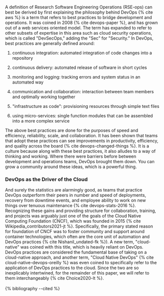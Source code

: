 A definition of Research Software Engineering Operations (RSE-ops) can
best be derived by first explaining the philosophy behind DevOps {% cite aws %}
is a term that refers to best practices to bridge development and
operations. It was coined in 2008 {% cite devops-paper %}, and has grown out of
a web services oriented model. The term has expanded to refer to other
subsets of expertise in this area such as cloud security operations,
which is called "DevSecOps," adding the "Sec" for "Security." In
DevOps, best practices are generally defined around:

1.  continuous integration: automated integration of code changes into a
    repository

2.  continuous delivery: automated release of software in short cycles

3.  monitoring and logging: tracking errors and system status in an
    automated way

4.  communication and collaboration: interaction between team members
    and optimally working together

5.  "infrastructure as code": provisioning resources through simple
    text files

6.  using micro-services: single function modules that can be assembled
    into a more complex service

The above best practices are done for the purposes of speed and
efficiency, reliability, scale, and collaboration. It has been shown
that teams that adopt these practices can see improvements in
productivity, efficiency, and quality across the board
{% cite devops-changed-things %}. It is a culture because along with these best
practices, it also alludes to a way of thinking and working. Where there
were barriers before between development and operations teams, DevOps
brought them down. You can grow a community around these ideas, which is
a powerful thing.

### DevOps as the Driver of the Cloud

And surely the statistics are alarmingly good, as teams that practice
DevOps outperform their peers in number and speed of deployments,
recovery from downtime events, and employee ability to work on new
things over tenuous maintenance {% cite devops-stats-2016 %}. Recognizing these
gains and providing structure for collaboration, training, and projects
was arguably just one of the goals of the Cloud Native Computing
Foundation (CNCF), which was founded in 2015
{% cite Wikipedia_contributors2021-jt %}. Specifically, the primary stated
reason for foundation of CNCF was to foster community and support around
container technologies, which often are the core unit of automation and
DevOps practices {% cite Nishanil_undated-fk %}). A new term, "cloud-native"
was coined with this title, which is heavily reliant on DevOps. DevOps
practices are considered the fundamental base of taking on a
cloud-native approach, and another term, "Cloud Native DevOps"
{% cite cloud-native-devops-oreilly %} was even coined to specifically refer to
the application of DevOps practices to the cloud. Since the two are so
inexplicably intertwined, for the remainder of this paper, we will refer
to them interchangeably {% cite Choice2020-lt %}.
<br><br>
{% bibliography --cited %}